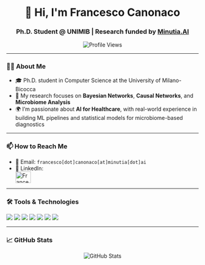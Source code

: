 <h1 align="center">👋 Hi, I'm Francesco Canonaco</h1>
<h3 align="center">Ph.D. Student @ UNIMIB | Research funded by <a href="https://www.minutia.ai" target="_blank">Minutia.AI</a></h3>

<p align="center">
  <img src="https://komarev.com/ghpvc/?username=francesco-canonaco&label=Profile%20views&color=0e75b6&style=flat" alt="Profile Views" />
</p>

---

### 👨‍💻 About Me

- 🎓 Ph.D. student in Computer Science at the University of Milano-Bicocca
- 🔬 My research focuses on **Bayesian Networks**, **Causal Networks**, and **Microbiome Analysis**
- 🌍 I’m passionate about **AI for Healthcare**, with real-world experience in building ML pipelines and statistical models for microbiome-based diagnostics


---

### 📫 How to Reach Me

- 📧 Email: `francesco[dot]canonaco[at]minutia[dot]ai`
- 💼 LinkedIn:  
  <a href="https://linkedin.com/in/francesco-canonaco-3b099a121" target="_blank">
    <img align="center" src="https://raw.githubusercontent.com/rahuldkjain/github-profile-readme-generator/master/src/images/icons/Social/linked-in-alt.svg" alt="Francesco Canonaco" height="30" width="40" />
  </a>

---

### 🛠️ Tools & Technologies

<p>
  <img src="https://img.shields.io/badge/-Python-3776AB?style=flat-square&logo=python&logoColor=white" />
  <img src="https://img.shields.io/badge/-R-276DC3?style=flat-square&logo=r&logoColor=white" />
  <img src="https://img.shields.io/badge/-Bayesian%20Networks-ffcc00?style=flat-square" />
  <img src="https://img.shields.io/badge/-Causal%20Networks-0099cc?style=flat-square" />
  <img src="https://img.shields.io/badge/-Machine%20Learning-0f9d58?style=flat-square" />
  <img src="https://img.shields.io/badge/-Data%20Science-f4b400?style=flat-square" />
  <img src="https://img.shields.io/badge/-Microbiome-0099cc?style=flat-square" />
</p>

---

### 📈 GitHub Stats

<p align="center">
  <img src="https://github-readme-stats.vercel.app/api?username=francesco-canonaco&show_icons=true&theme=default" alt="GitHub Stats" />
</p>
